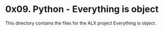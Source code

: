 # 0x09. Python - Everything is object
This directory contains the files for the ALX project Everything is object.
